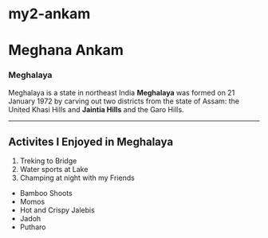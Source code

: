# my2-ankam
# Meghana Ankam
### Meghalaya
 Meghalaya is a state in northeast India **Meghalaya** was formed on 21 January 1972 by carving out two districts from the state of Assam: the United Khasi Hills and **Jaintia Hills** and the Garo Hills.

----
## Activites I Enjoyed in Meghalaya
1. Treking to Bridge
2. Water sports at Lake
3. Champing at night with my Friends

* Bamboo Shoots
* Momos 
* Hot and Crispy Jalebis 
* Jadoh
* Putharo

